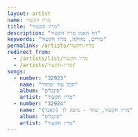 ```yaml
---
layout: artist
name: מריו חקשור
title: "מריו חקשור"
description: "דף האמן מריו חקשור"
keywords: "שירים, מוזיקה, מריו חקשור"
permalink: /artists/מריו-חקשור
redirect_from:
  - /artists/list/מריו חקשור
  - /artists/מריו-חקשור/
songs:
  - number: "32923"
    name: "הכל עוד יסתדר"
    album: "סינגלים"
    artist: "מריו חקשור"
  - number: "32924"
    name: "מריו חקשור, שחר - נחכה לך (קאבר)"
    album: "סינגלים"
    artist: "מריו חקשור"
---
```

